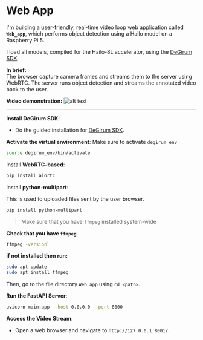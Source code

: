 # Web App

I'm building a user-friendly, real-time video loop web application called **`Web_app`**, which performs object detection using a Hailo model on a Raspberry Pi 5.

I load all models, compiled for the Hailo-8L accelerator, using the [DeGirum SDK](https://github.com/DeGirum/hailo_examples).

**In brief:**  
The browser capture camera frames and streams them to the server using WebRTC. The server runs object detection and streams the annotated video back to the user.

**Video demonstration:**
![alt text](../Ressources/demo_web_app.gif)

---

**Install DeGirum SDK**:
   - Do the guided installation for [DeGirum SDK](https://github.com/DeGirum/hailo_examples).

**Activate the virtual environment**:
Make sure to activate ``degirum_env``
   ```bash
   source degirum_env/bin/activate
   ```

Install **WebRTC-based**:
```bash
pip install aiortc
```
Install **python-multipart**:

This is used to uploaded files sent by the user browser. 
```bash
pip install python-multipart
```

> Make sure that you have ``ffmpeg`` installed system-wide

**Check that you have ``ffmpeg``**

```bash
ffmpeg -version`
```
**if not installed then run:** 

```bash
sudo apt update
sudo apt install ffmpeg
```

Then, go to the file directory ``Web_app`` using ``cd <path>``.

**Run the FastAPI Server**:
   ```bash
   uvicorn main:app --host 0.0.0.0 --port 8000
   ```

**Access the Video Stream**:
   - Open a web browser and navigate to `http://127.0.0.1:8001/`.
